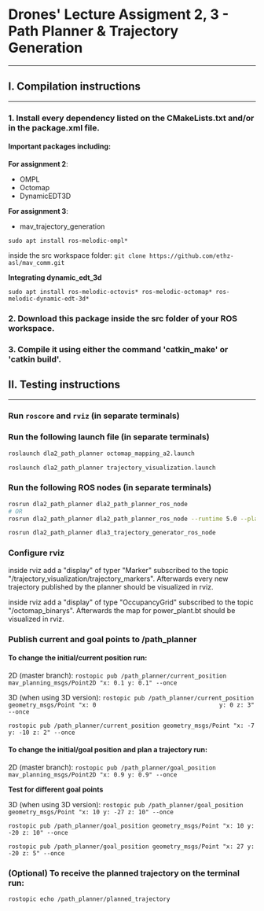 # Drones' Lecture Assigment 2, 3 - Path Planner & Trajectory Generation
------------------------------------------

## I. Compilation instructions
------------------------

### 1. Install every dependency listed on the CMakeLists.txt and/or in the package.xml file. 
#### Important packages including:
**For assignment 2**:
- OMPL
- Octomap
- DynamicEDT3D

**For assignment 3**:
- mav_trajectory_generation

``sudo apt install ros-melodic-ompl*``

inside the src workspace folder: ``git clone https://github.com/ethz-asl/mav_comm.git``

**Integrating dynamic_edt_3d**

``sudo apt install ros-melodic-octovis* ros-melodic-octomap* ros-melodic-dynamic-edt-3d*``

### 2. Download this package inside the src folder of your ROS workspace.

### 3. Compile it using either the command 'catkin_make' or 'catkin build'.

## II. Testing instructions
--------------------
### Run ``roscore`` and ``rviz`` (in separate terminals)
### Run the following launch file (in separate terminals)
``` bash
roslaunch dla2_path_planner octomap_mapping_a2.launch

roslaunch dla2_path_planner trajectory_visualization.launch
```
### Run the following ROS nodes (in separate terminals)
```bash
rosrun dla2_path_planner dla2_path_planner_ros_node
# OR
rosrun dla2_path_planner dla2_path_planner_ros_node --runtime 5.0 --planner RRTStar -o WeightedLengthAndClearanceCombo -f planner_trajectory.txt --info 2

rosrun dla2_path_planner dla3_trajectory_generator_ros_node
```
### Configure rviz 
inside rviz add a "display" of typer "Marker" subscribed to the topic "/trajectory_visualization/trajectory_markers". Afterwards every new trajectory published by the planner should be visualized in rviz.

inside rviz add a "display" of type "OccupancyGrid" subscribed to the topic "/octomap_binarys". Afterwards the map for power_plant.bt should be visualized in rviz.

### Publish current and goal points to /path_planner

#### To change the initial/current position run:

2D (master branch):
``rostopic pub /path_planner/current_position mav_planning_msgs/Point2D "x: 0.1
y: 0.1" --once``

3D (when using 3D version):
``rostopic pub /path_planner/current_position geometry_msgs/Point "x: 0                                  
y: 0
z: 3" --once``

``rostopic pub /path_planner/current_position geometry_msgs/Point "x: -7                                  
y: -10
z: 2" --once``

#### To change the initial/goal position and plan a trajectory run:

2D (master branch):
``rostopic pub /path_planner/goal_position mav_planning_msgs/Point2D "x: 0.9
y: 0.9" --once``

**Test for different goal points**

3D (when using 3D version):
``rostopic pub /path_planner/goal_position geometry_msgs/Point "x: 10
y: -27
z: 10" --once``

``rostopic pub /path_planner/goal_position geometry_msgs/Point "x: 10
y: -20
z: 10" --once``

``rostopic pub /path_planner/goal_position geometry_msgs/Point "x: 27
y: -20
z: 5" --once``

### (Optional) To receive the planned trajectory on the terminal run:

``rostopic echo /path_planner/planned_trajectory``

